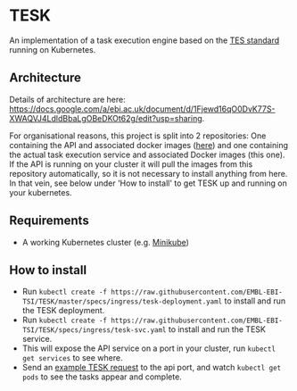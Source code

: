 # TESK
An implementation of a task execution engine based on the [TES standard](https://github.com/ga4gh/task-execution-schemas) running on Kubernetes. 

## Architecture
Details of architecture are here: https://docs.google.com/a/ebi.ac.uk/document/d/1Fjewd16qO0DvK77S-XWAQVJ4LdldBbaLgOBeDKOt62g/edit?usp=sharing.

For organisational reasons, this project is split into 2 repositories: One containing the API and associated docker images ([here](https://github.com/EMBL-EBI-TSI/tesk-api)) and one containing the actual task execution service and associated Docker images (this one). If the API is running on your cluster it will pull the images from this repository automatically, so it is not necessary to install anything from here. In that vein, see below under 'How to install' to get TESK up and running on your kubernetes.

## Requirements
 - A working Kubernetes cluster (e.g. [Minikube](https://github.com/kubernetes/minikube))

## How to install
 - Run 
  ```kubectl create -f https://raw.githubusercontent.com/EMBL-EBI-TSI/TESK/master/specs/ingress/tesk-deployment.yaml``` to install and run the TESK deployment.
 - Run 
```kubectl create -f https://raw.githubusercontent.com/EMBL-EBI-TSI/TESK/specs/ingress/tesk-svc.yaml``` to install and run the TESK service.
 - This will expose the API service on a port in your cluster, run `kubectl get services` to see where.
 - Send an [example TESK request](https://github.com/EMBL-EBI-TSI/TESK/blob/master/specs/task_example.json) to the api port, and watch `kubectl get pods` to see the tasks appear and complete.
